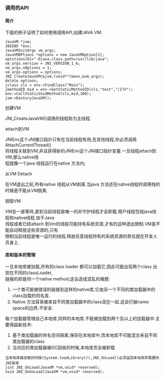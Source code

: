 ### 调用的API
#### 简介
下面的例子证明了如何使用调用API,创建JAVA VM.
```text
JavaVM *jvm;
JNIENV *env;
JavaVMInitArgs vm_args;
JavaVMOPtions *options = new JavaVMOption[1];
optstions[0]="-Djava.class.path=/usr/lib/java";
vm_args.version = JNI_VERSION_1_6;
vm_args.nOptions = 1;
vm_args.options = options;
JNI_CreateJavaVM(&jvm,(void**)&env,&vm_args);
delete options;
jclass cls = env->FindClass("Main");
jmethodID mid = env->GetStaticMethodID(cls,"test","(I)V");
env->CallStaticVoidMethod(cls,mid,100);
jvm->DestoryJavaVM();
```
创建VM  
<p>
JNI_CreateJavaVM()调用的线程称为主线程. 
</p>
 
attach到VM  
<p>
JNIEnv这个JNI接口指针只有在当前线程有用,在其他线程,你必须调用AttachCurrentThread()<br>  
将线程关联到VM,并且获得新的JNIEnv这个JNI接口指针变量.一旦线程attach到VM,那么native线<br>   
程就像一个java 线程运行在native 方法内;
</p>

从VM Detach
<p>
在VM退出之前,所有native 线程从VM剥离.当java 方法还在native线程的调用栈的时候是不能从VM脱离.
</p>

销毁VM
<p>
VM会一直等待,直到当前线程是唯一的非守护线程才会卸载.用户线程包括java线程和native线程.由于Java<br>
线程或者已经attach 到Vm的线程可能持有系统资源,才有的这种退出限制.VM是不能自动释放这些资源的,只有<br>
限制当前线程是唯一运行的线程,释放任意线程持有的系统资源的责任就在开发人员身上.
</p>

#### 库和版本的管理
一旦本地库被加载,所有的class loader 都可以加载它,因此可能出现两个class 出现在不同的classLoader,<br>
链接的却是同一个native method;这会造成混乱的难题:  
<ol>
<li>
一个类可能被错误的链接到这样的native库,它由另一个不同的类加载器中的class加载的同名库.
</li>
<li>
Native 方法容易被来自不同类加载器中的class混在一起.这会打破name space的边界,不安全.
</li>
</ol>
每个加载器管理自己本地库,同样的本地库,不能被加载到两个及以上的加载器中.主要得益新技术:
<ol>
<li>基于类加载器的命名空间隔离,保存在本地库中,而本地库不可能混合来自不同类加载器的class</li>
<li>当对应的类加载器被GC回收的时候,本地库页会被卸载</li>
</ol>

```text
当本地库被加载的时候(System.loadLibrary()),JNI_OnLoad()必须返回本地库所需要的JNI版本
jint JNI_OnLoad(JavaVM *vm,void* reserved);
void JNI_OnUnLoad(JavaVM *vm,void* reserved);
```

